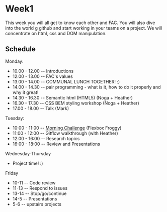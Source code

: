 # Week1

This week you will all get to know each other and FAC.
You will also dive into the world g github and start working in your teams on a project. We will concentrate on html, css and DOM manipulation.

## Schedule
Monday: 
* 10.00 - 12.00 -- Introductions
* 12.00 - 13.00 -- FAC's values
* 13.00 - 14.00 -- COMMUNAL LUNCH TOGETHER! :)
* 14.00 - 14.30 -- pair programming - what is it, how to do it properly and why it great! 
* 14.30 - 16.30 -- Semantic html (HTML5) (Noga + Heather)
* 16.30 - 17.30 -- CSS BEM styling workshop (Noga + Heather)
* 17.00 - 18.00 -- Talk (Mark)

Tuesday:
* 10:00 - 11:00 -- [Morning Challenge](https://repl.it/C0n0/0) (Flexbox Froggy)
* 11:00 - 12:00 -- Gitflow walkthrough (with Heather)
* 12.00 - 16:00 -- Research topics
* 16:00 - 18:00 -- Review and Presentations

Wednesday-Thursday
* Project time! :)

Friday
* 10-11 -- Code review
* 11-13 -- Respond to issues
* 13-14 -- Stop/go/continue
* 14-5 -- Presentations
* 5-6 -- upstairs projects

